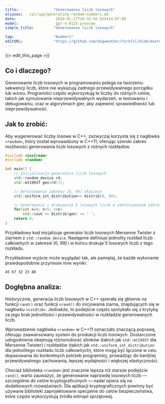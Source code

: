 ```yaml
---
title:                "Generowanie liczb losowych"
aliases: - /pl/cpp/generating-random-numbers.md
date:                  2024-01-27T20:32:56.925414-07:00
model:                 gpt-4-0125-preview
simple_title:         "Generowanie liczb losowych"

tag:                  "Numbers"
editURL:              "https://github.com/dogweather/forkful/blob/master/content/pl/cpp/generating-random-numbers.md"
---
```


{{< edit_this_page >}}

## Co i dlaczego?

Generowanie liczb losowych w programowaniu polega na tworzeniu sekwencji liczb, które nie wykazują żadnego przewidywalnego porządku lub wzoru. Programiści często wykorzystują te liczby do różnych celów, takich jak symulowanie nieprzewidywalnych wydarzeń, w testowaniu i debugowaniu, oraz w algorytmach gier, aby zapewnić sprawiedliwość lub nieprzewidywalność.

## Jak to zrobić:

Aby wygenerować liczby losowe w C++, zazwyczaj korzysta się z nagłówka `<random>`, który został wprowadzony w C++11, oferując szeroki zakres możliwości generowania liczb losowych z różnych rozkładów.

```C++
#include <iostream>
#include <random>

int main() {
    // Inicjalizacja generatora liczb losowych
    std::random_device rd;
    std::mt19937 gen(rd());

    // Definiowanie zakresu [0, 99] włącznie
    std::uniform_int_distribution<> distrib(0, 99);

    // Generowanie i drukowanie 5 losowych liczb w zdefiniowanym zakresie
    for(int n=0; n<5; ++n)
        std::cout << distrib(gen) << ' ';
    return 0;
}
```

Przykładowy kod inicjalizuje generator liczb losowych Mersenne Twister z ziarnem z `std::random_device`. Następnie definiuje jednolity rozkład liczb całkowitych w zakresie [0, 99] i w końcu drukuje 5 losowych liczb z tego rozkładu.

Przykładowe wyjście może wyglądać tak, ale pamiętaj, że każde wykonanie prawdopodobnie przyniesie inne wyniki:

```
45 67 32 23 88
```

## Dogłębna analiza:

Historycznie, generacja liczb losowych w C++ opierała się głównie na funkcji `rand()` oraz funkcji `srand()` do inicjowania ziarna, znajdujących się w nagłówku `<cstdlib>`. Jednakże, to podejście często spotykało się z krytyką za jego brak jednolitości i przewidywalności w rozkładzie generowanych liczb.

Wprowadzenie nagłówka `<random>` w C++11 oznaczało znaczącą poprawę, oferując zaawansowany system do produkcji liczb losowych. Dostarczone udogodnienia obejmują różnorodność silników (takich jak `std::mt19937` dla Mersenne Twister) i rozkładów (takich jak `std::uniform_int_distribution` dla jednolitego rozkładu liczb całkowitych), które mogą być łączone w celu dopasowania do konkretnych potrzeb programisty, prowadząc do bardziej przewidywalnego zachowania, lepszej wydajności i większej elastyczności.

Chociaż biblioteka `<random>` jest znacznie lepsza niż starsze podejście `rand()`, warto zauważyć, że generowanie naprawdę losowych liczb — szczególnie do celów kryptograficznych — nadal opiera się na dodatkowych rozważaniach. Dla aplikacji kryptograficznych powinny być używane biblioteki zaprojektowane specjalnie do celów bezpieczeństwa, które często wykorzystują źródła entropii sprzętowej.
